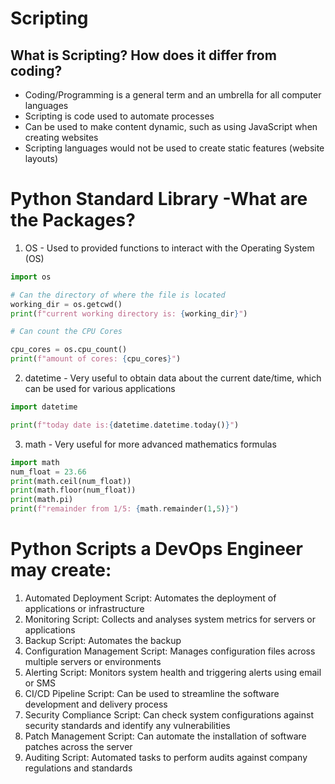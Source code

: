 # Scripting

## What is Scripting? How does it differ from coding?
* Coding/Programming is a general term and an umbrella for all computer languages
* Scripting is code used to automate processes
* Can be used to make content dynamic, such as using JavaScript when creating websites
* Scripting languages would not be used to create static features (website layouts)

# Python Standard Library -What are the Packages?
1) OS - Used to provided functions to interact with the Operating System (OS)
```python
import os

# Can the directory of where the file is located
working_dir = os.getcwd()
print(f"current working directory is: {working_dir}")

# Can count the CPU Cores

cpu_cores = os.cpu_count()
print(f"amount of cores: {cpu_cores}")
```
2) datetime - Very useful to obtain data about the current date/time, which can be used for various applications
```python
import datetime

print(f"today date is:{datetime.datetime.today()}")
```
3) math - Very useful for more advanced mathematics formulas 
```python
import math
num_float = 23.66
print(math.ceil(num_float))
print(math.floor(num_float))
print(math.pi)
print(f"remainder from 1/5: {math.remainder(1,5)}")
```

# Python Scripts a DevOps Engineer may create:
1) Automated Deployment Script: Automates the deployment of applications or infrastructure
2) Monitoring Script: Collects and analyses system metrics for servers or applications
3) Backup Script: Automates the backup
4) Configuration Management Script: Manages configuration files across multiple servers or environments
5) Alerting Script: Monitors system health and triggering alerts using email or SMS
6) CI/CD Pipeline Script: Can be used to streamline the software development and delivery process
7) Security Compliance Script: Can check system configurations against security standards and identify any vulnerabilities 
8) Patch Management Script: Can automate the installation of software patches across the server
9) Auditing Script: Automated tasks to perform audits against company regulations and standards
